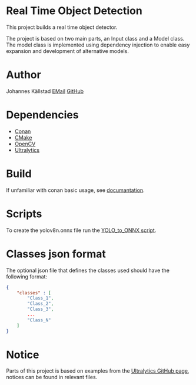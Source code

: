 # Real Time Object Detection 
This project builds a real time object detector. 

The project is based on two main parts, an Input class and a Model class. The model class is implemented using dependency injection to enable easy expansion and development of alternative models. 

# Author
Johannes Källstad [EMail](johannes.kallstad@gmail.com) [GitHub](https://github.com/ohukainen)

# Dependencies
- [Conan](https://conan.io/)
- [CMake](https://cmake.org/)
- [OpenCV](https://opencv.org/)
- [Ultralytics](https://www.ultralytics.com/) 

# Build
If unfamiliar with conan basic usage, see [documantation](https://docs.conan.io/2/tutorial/consuming_packages/build_simple_cmake_project.html).

# Scripts 
To create the yolov8n.onnx file run the [YOLO_to_ONNX script](scripts/YOLO_to_ONNX.py). 

# Classes json format 
The optional json file that defines the classes used should have the following format: 
```json
{
    "classes" : [ 
        "Class_1",
        "Class_2", 
        "Class_3",
        ...
        "Class_N"
    ]
}
```

# Notice 
Parts of this project is based on examples from the [Ultralytics GitHub page](https://github.com/ultralytics/ultralytics), notices can be found in relevant files.  
